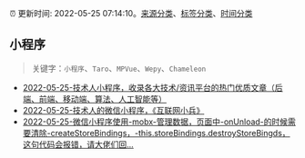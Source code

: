 :alarm_clock: 更新时间: 2022-05-25 07:14:10。[来源分类](../README.md)、[标签分类](../TAGS.md)、[时间分类](../TIMELINE.md)

## 小程序


> 关键字：`小程序`、`Taro`、`MPVue`、`Wepy`、`Chameleon`



- [2022-05-25-技术人小程序，收录各大技术/资讯平台的热门优质文章（后端、前端、移动端、算法、人工智能等）](https://www.v2ex.com/t/855212) 
- [2022-05-25-技术人的微信小程序，《互联网小兵》](https://www.v2ex.com/t/855206) 
- [2022-05-25-微信小程序使用-mobx-管理数据，页面中-onUnload-的时候需要清除-createStoreBindings，-this.storeBindings.destroyStoreBingds，这句代码会报错，请大佬们回...](https://www.v2ex.com/t/855201) 